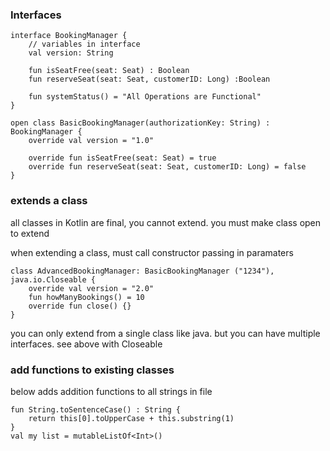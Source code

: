 ### Interfaces

```
interface BookingManager {
    // variables in interface
    val version: String

    fun isSeatFree(seat: Seat) : Boolean
    fun reserveSeat(seat: Seat, customerID: Long) :Boolean

    fun systemStatus() = "All Operations are Functional"
}

open class BasicBookingManager(authorizationKey: String) : BookingManager {
    override val version = "1.0"

    override fun isSeatFree(seat: Seat) = true
    override fun reserveSeat(seat: Seat, customerID: Long) = false
}
```

### extends a class

all classes in Kotlin are final, you cannot extend. you must make class open to extend

when extending a class, must call constructor passing in paramaters

```
class AdvancedBookingManager: BasicBookingManager ("1234"), java.io.Closeable {
    override val version = "2.0"
    fun howManyBookings() = 10
    override fun close() {}
}
```

you can only extend from a single class like java. but you can have multiple interfaces. see above with Closeable

### add functions to existing classes

below adds addition functions to all strings in file

```
fun String.toSentenceCase() : String {
    return this[0].toUpperCase + this.substring(1)
}
val my list = mutableListOf<Int>()
```